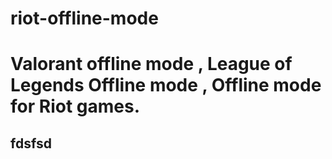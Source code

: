 # riot-offline-mode
# Valorant offline mode , League of Legends Offline mode , Offline mode for Riot games.
## fdsfsd

